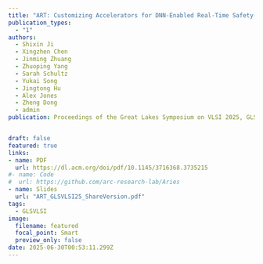```yaml
---
title: "ART: Customizing Accelerators for DNN-Enabled Real-Time Safety-Critical Systems(🔥📣New Paper & Project🔥📣! )"
publication_types:
  - "1"
authors:
  - Shixin Ji
  - Xingzhen Chen
  - Jinming Zhuang
  - Zhuoping Yang
  - Sarah Schultz
  - Yukai Song
  - Jingtong Hu
  - Alex Jones
  - Zheng Dong
  - admin
publication: Proceedings of the Great Lakes Symposium on VLSI 2025, GLSVLSI 2025, June 30 - July 2, New Orleans, LA, US. Full Paper Accepted! https://dl.acm.org/doi/pdf/10.1145/3716368.3735215 


draft: false
featured: true
links:
- name: PDF
  url: https://dl.acm.org/doi/pdf/10.1145/3716368.3735215 
#- name: Code
#  url: https://github.com/arc-research-lab/Aries
- name: Slides
  url: "ART_GLSVLSI25_ShareVersion.pdf"
tags:
  - GLSVLSI 
image:
  filename: featured
  focal_point: Smart
  preview_only: false
date: 2025-06-30T00:53:11.299Z
---
```

